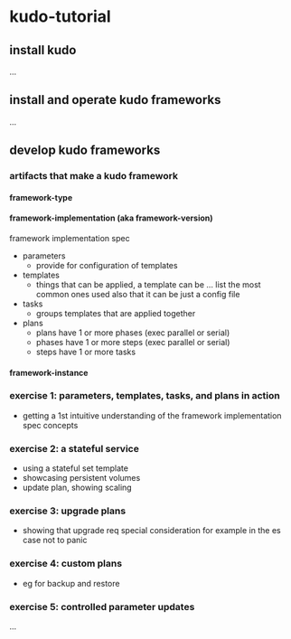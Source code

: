 # kudo-tutorial

## install kudo

...


## install and operate kudo frameworks

...


## develop kudo frameworks

### artifacts that make a kudo framework

#### framework-type
#### framework-implementation (aka framework-version)
framework implementation spec
* parameters
  * provide for configuration of templates
* templates
  * things that can be applied, a template can be … list the most common ones used also that it can be just a config file
* tasks
  * groups templates that are applied together
* plans
  * plans have 1 or more phases (exec parallel or serial)
  * phases have 1 or more steps (exec parallel or serial)
  * steps have 1 or more tasks
#### framework-instance

### exercise 1: parameters, templates, tasks, and plans in action
* getting a 1st intuitive understanding of the framework implementation spec concepts

### exercise 2: a stateful service
* using a stateful set template
* showcasing persistent volumes
* update plan, showing scaling

### exercise 3: upgrade plans
* showing that upgrade req special consideration for example in the es case not to panic

### exercise 4: custom plans
* eg for backup and restore

### exercise 5: controlled parameter updates

...
